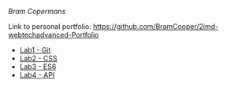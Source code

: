 _Bram Copermans_

Link to personal portfolio: https://github.com/BramCooper/2imd-webtechadvanced-Portfolio
- [Lab1 - Git](https://github.com/BramCooper/2imd-webtechadvanced-portfolio/tree/master/Lab1%20-%20git)
- [Lab2 - CSS](https://github.com/BramCooper/2imd-webtechadvanced-portfolio/tree/master/Lab2-CSS)
- [Lab3 - ES6](https://github.com/BramCooper/2imd-webtechadvanced-portfolio/tree/master/Lab3-ES6)
- [Lab4 - API](https://github.com/BramCooper/2imd-webtechadvanced-portfolio/tree/master/Lab4%20-%20app%20pro)
